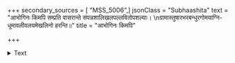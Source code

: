 +++
secondary_sources = [ "MSS_5006",]
jsonClass = "Subhaashita"
text = "आभोगिनः किमपि सम्प्रति वासरान्ते संपन्नशालिखलपल्लवितोपशल्याः।  \nग्रामास्तुषारभरबन्धुरगोमयाग्नि- धूमावलीवलयमेखलिनो हरन्ति॥"
title = "आभोगिनः किमपि"

+++

<details><summary>Text</summary>

आभोगिनः किमपि सम्प्रति वासरान्ते संपन्नशालिखलपल्लवितोपशल्याः।  
ग्रामास्तुषारभरबन्धुरगोमयाग्नि- धूमावलीवलयमेखलिनो हरन्ति॥
</details>
